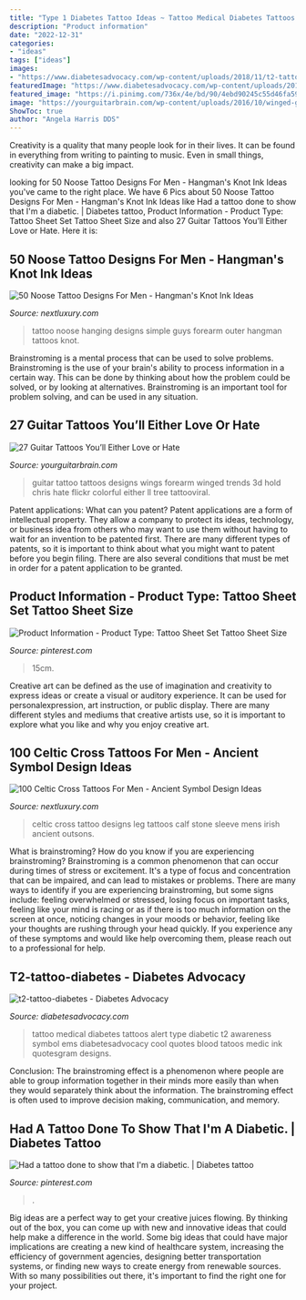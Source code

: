 ```yaml
---
title: "Type 1 Diabetes Tattoo Ideas ~ Tattoo Medical Diabetes Tattoos Alert Type Diabetic T2 Awareness Symbol Ems Diabetesadvocacy Cool Quotes Blood Tatoos Medic Ink Quotesgram Designs"
description: "Product information"
date: "2022-12-31"
categories:
- "ideas"
tags: ["ideas"]
images:
- "https://www.diabetesadvocacy.com/wp-content/uploads/2018/11/t2-tattoo-diabetes.jpg"
featuredImage: "https://www.diabetesadvocacy.com/wp-content/uploads/2018/11/t2-tattoo-diabetes.jpg"
featured_image: "https://i.pinimg.com/736x/4e/bd/90/4ebd90245c55d46fa596dfb3a7b884ee--diabetes-future-tattoos.jpg"
image: "https://yourguitarbrain.com/wp-content/uploads/2016/10/winged-guitar-tattoo.jpg"
ShowToc: true
author: "Angela Harris DDS"
---
```



Creativity is a quality that many people look for in their lives. It can be found in everything from writing to painting to music. Even in small things, creativity can make a big impact.

	

		
looking for 50 Noose Tattoo Designs For Men - Hangman&#039;s Knot Ink Ideas you've came to the right place. We have 6 Pics about 50 Noose Tattoo Designs For Men - Hangman&#039;s Knot Ink Ideas like Had a tattoo done to show that I&#039;m a diabetic. | Diabetes tattoo, Product Information - Product Type: Tattoo Sheet Set Tattoo Sheet Size and also 27 Guitar Tattoos You’ll Either Love or Hate. Here it is:
		
    
## 50 Noose Tattoo Designs For Men - Hangman&#039;s Knot Ink Ideas

<img loading=lazy src="http://nextluxury.com/wp-content/uploads/outer-forearm-hanging-noose-guys-simple-tattoo-ideas.jpg" onerror="this.onerror=null;this.src='https://tse1.mm.bing.net/th?id=OIP._wevUz2bsMjlHQ3dojkobAHaHa&amp;pid=15.1';" alt="50 Noose Tattoo Designs For Men - Hangman&#039;s Knot Ink Ideas">

_Source: nextluxury.com_

>tattoo noose hanging designs simple guys forearm outer hangman tattoos knot. 

	

Brainstroming is a mental process that can be used to solve problems. Brainstroming is the use of your brain's ability to process information in a certain way. This can be done by thinking about how the problem could be solved, or by looking at alternatives. Brainstroming is an important tool for problem solving, and can be used in any situation.

    
## 27 Guitar Tattoos You’ll Either Love Or Hate

<img loading=lazy src="https://yourguitarbrain.com/wp-content/uploads/2016/10/winged-guitar-tattoo.jpg" onerror="this.onerror=null;this.src='https://tse1.mm.bing.net/th?id=OIP.tGhhj-mrX4JHjBKX8jQfVgAAAA&amp;pid=15.1';" alt="27 Guitar Tattoos You’ll Either Love or Hate">

_Source: yourguitarbrain.com_

>guitar tattoo tattoos designs wings forearm winged trends 3d hold chris hate flickr colorful either ll tree tattooviral. 

	

Patent applications: What can you patent?
Patent applications are a form of intellectual property. They allow a company to protect its ideas, technology, or business idea from others who may want to use them without having to wait for an invention to be patented first. There are many different types of patents, so it is important to think about what you might want to patent before you begin filing. There are also several conditions that must be met in order for a patent application to be granted.

    
## Product Information - Product Type: Tattoo Sheet Set Tattoo Sheet Size

<img loading=lazy src="https://i.pinimg.com/736x/53/a3/f9/53a3f98f9ea63398566d50a552f38ca4.jpg" onerror="this.onerror=null;this.src='https://tse3.mm.bing.net/th?id=OIP.Np-gLGGl-g27_GWuOQfUtAHaHa&amp;pid=15.1';" alt="Product Information - Product Type: Tattoo Sheet Set Tattoo Sheet Size">

_Source: pinterest.com_

>15cm. 

	

Creative art can be defined as the use of imagination and creativity to express ideas or create a visual or auditory experience. It can be used for personalexpression, art instruction, or public display. There are many different styles and mediums that creative artists use, so it is important to explore what you like and why you enjoy creative art.

    
## 100 Celtic Cross Tattoos For Men - Ancient Symbol Design Ideas

<img loading=lazy src="http://nextluxury.com/wp-content/uploads/mens-stone-celtic-cross-leg-calf-tattoo-design-ideas.jpg" onerror="this.onerror=null;this.src='https://tse4.mm.bing.net/th?id=OIP.6gkAF_54IYV9ecRSFfkUUQHaHa&amp;pid=15.1';" alt="100 Celtic Cross Tattoos For Men - Ancient Symbol Design Ideas">

_Source: nextluxury.com_

>celtic cross tattoo designs leg tattoos calf stone sleeve mens irish ancient outsons. 

	

What is brainstroming?
How do you know if you are experiencing brainstroming? Brainstroming is a common phenomenon that can occur during times of stress or excitement. It's a type of focus and concentration that can be impaired, and can lead to mistakes or problems. There are many ways to identify if you are experiencing brainstroming, but some signs include: feeling overwhelmed or stressed, losing focus on important tasks, feeling like your mind is racing or as if there is too much information on the screen at once, noticing changes in your moods or behavior, feeling like your thoughts are rushing through your head quickly. If you experience any of these symptoms and would like help overcoming them, please reach out to a professional for help.

    
## T2-tattoo-diabetes - Diabetes Advocacy

<img loading=lazy src="https://www.diabetesadvocacy.com/wp-content/uploads/2018/11/t2-tattoo-diabetes.jpg" onerror="this.onerror=null;this.src='https://tse3.mm.bing.net/th?id=OIP.iVARHCGkgzEdkBgNkbi89wHaJ4&amp;pid=15.1';" alt="t2-tattoo-diabetes - Diabetes Advocacy">

_Source: diabetesadvocacy.com_

>tattoo medical diabetes tattoos alert type diabetic t2 awareness symbol ems diabetesadvocacy cool quotes blood tatoos medic ink quotesgram designs. 

	

Conclusion:
The brainstroming effect is a phenomenon where people are able to group information together in their minds more easily than when they would separately think about the information. The brainstroming effect is often used to improve decision making, communication, and memory.

    
## Had A Tattoo Done To Show That I&#039;m A Diabetic. | Diabetes Tattoo

<img loading=lazy src="https://i.pinimg.com/736x/4e/bd/90/4ebd90245c55d46fa596dfb3a7b884ee--diabetes-future-tattoos.jpg" onerror="this.onerror=null;this.src='https://tse1.mm.bing.net/th?id=OIP.SFWDxVqsJMSGErtYx45K8AHaE6&amp;pid=15.1';" alt="Had a tattoo done to show that I&#039;m a diabetic. | Diabetes tattoo">

_Source: pinterest.com_

>. 

	

Big ideas are a perfect way to get your creative juices flowing. By thinking out of the box, you can come up with new and innovative ideas that could help make a difference in the world. Some big ideas that could have major implications are creating a new kind of healthcare system, increasing the efficiency of government agencies, designing better transportation systems, or finding new ways to create energy from renewable sources. With so many possibilities out there, it's important to find the right one for your project.

